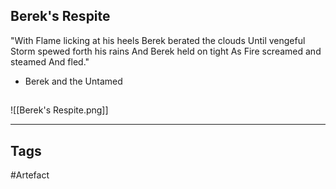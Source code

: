 ## Berek's Respite
"With Flame licking at his heels
Berek berated the clouds
Until vengeful Storm spewed forth his rains
And Berek held on tight
As Fire screamed and steamed
And fled."
- Berek and the Untamed
## 
![[Berek's Respite.png]]

---
## Tags
#Artefact